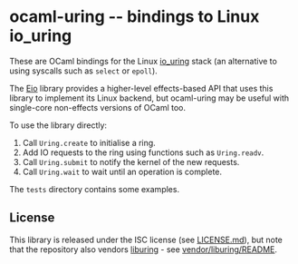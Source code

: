 # ocaml-uring -- bindings to Linux io_uring

These are OCaml bindings for the Linux [io_uring][liburing] stack
(an alternative to using syscalls such as `select` or `epoll`).

The [Eio][] library provides a higher-level effects-based API
that uses this library to implement its Linux backend,
but ocaml-uring may be useful with single-core non-effects versions of OCaml too.

To use the library directly:

1. Call `Uring.create` to initialise a ring.
2. Add IO requests to the ring using functions such as `Uring.readv`.
3. Call `Uring.submit` to notify the kernel of the new requests.
4. Call `Uring.wait` to wait until an operation is complete.

The `tests` directory contains some examples.

## License

This library is released under the ISC license (see [LICENSE.md](./LICENSE.md)),
but note that the repository also vendors [liburing][] -
see [vendor/liburing/README](./vendor/liburing/README).

[liburing]: https://github.com/axboe/liburing
[Eio]: https://github.com/ocaml-multicore/eio
